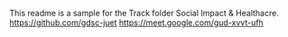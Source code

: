 This readme is a sample for the Track folder Social Impact & Healthacre.
https://github.com/gdsc-juet
https://meet.google.com/gud-xvvt-ufh
